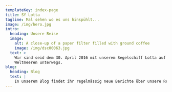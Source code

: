 ```yaml
---
templateKey: index-page
title: SY Lotta
tagline: Mal sehen wo es uns hinspühlt...
image: /img/hero.jpg
intro:
  heading: Unsere Reise
  image:
    alt: A close-up of a paper filter filled with ground coffee
    image: /img/dsc00063.jpg
  text: >
    Wir sind seid dem 30. April 2016 mit unserem Segelschiff Lotta auf den
    Weltmeeren unterwegs.
blog:
  heading: Blog
  text: |
    In unserem Blog findet ihr regelmässig neue Berichte über unsere Reise.
---
```


